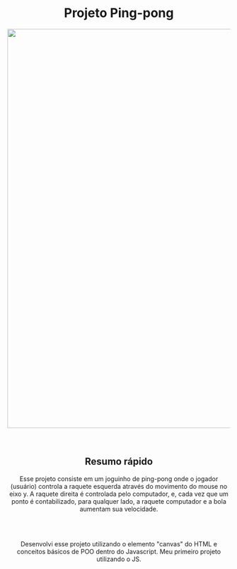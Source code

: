 <div align="center">
  <h1>Projeto Ping-pong</h1>
  <img src="https://github.com/Thyago-ES/ping-pong/assets/143831711/280b2d7a-673a-4515-a355-5a1920aa6077" width="900px">
  <br><br><br>
  <h2>Resumo rápido</h2>
  <p>Esse projeto consiste em um joguinho de ping-pong onde o jogador (usuário) controla a raquete esquerda através do movimento do mouse no eixo y. A raquete direita é controlada pelo computador, e, cada vez que um ponto é contabilizado, para qualquer lado, a raquete computador e a bola aumentam sua velocidade.</p>
  <br><br>
  <p>Desenvolvi esse projeto utilizando o elemento "canvas" do HTML e conceitos básicos de POO dentro do Javascript. Meu primeiro projeto utilizando o JS.</p>
</div>
